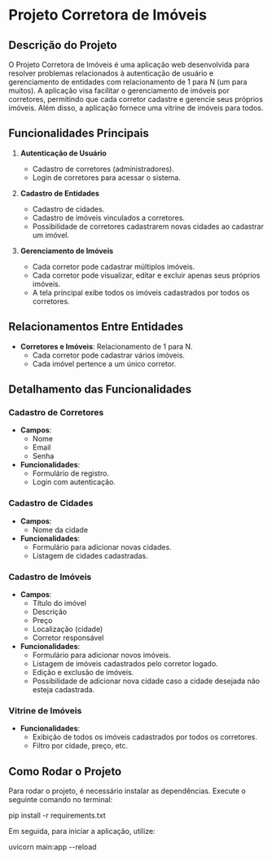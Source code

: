 # Projeto Corretora de Imóveis

## Descrição do Projeto

O Projeto Corretora de Imóveis é uma aplicação web desenvolvida para resolver problemas relacionados à autenticação de usuário e gerenciamento de entidades com relacionamento de 1 para N (um para muitos). A aplicação visa facilitar o gerenciamento de imóveis por corretores, permitindo que cada corretor cadastre e gerencie seus próprios imóveis. Além disso, a aplicação fornece uma vitrine de imóveis para todos.

## Funcionalidades Principais

1. **Autenticação de Usuário**
   - Cadastro de corretores (administradores).
   - Login de corretores para acessar o sistema.

2. **Cadastro de Entidades**
   - Cadastro de cidades.
   - Cadastro de imóveis vinculados a corretores.
   - Possibilidade de corretores cadastrarem novas cidades ao cadastrar um imóvel.

3. **Gerenciamento de Imóveis**
   - Cada corretor pode cadastrar múltiplos imóveis.
   - Cada corretor pode visualizar, editar e excluir apenas seus próprios imóveis.
   - A tela principal exibe todos os imóveis cadastrados por todos os corretores.

## Relacionamentos Entre Entidades

- **Corretores e Imóveis**: Relacionamento de 1 para N.
  - Cada corretor pode cadastrar vários imóveis.
  - Cada imóvel pertence a um único corretor.

## Detalhamento das Funcionalidades

### Cadastro de Corretores

- **Campos**:
  - Nome
  - Email
  - Senha
- **Funcionalidades**:
  - Formulário de registro.
  - Login com autenticação.

### Cadastro de Cidades

- **Campos**:
  - Nome da cidade
- **Funcionalidades**:
  - Formulário para adicionar novas cidades.
  - Listagem de cidades cadastradas.

### Cadastro de Imóveis

- **Campos**:
  - Título do imóvel
  - Descrição
  - Preço
  - Localização (cidade)
  - Corretor responsável
- **Funcionalidades**:
  - Formulário para adicionar novos imóveis.
  - Listagem de imóveis cadastrados pelo corretor logado.
  - Edição e exclusão de imóveis.
  - Possibilidade de adicionar nova cidade caso a cidade desejada não esteja cadastrada.

### Vitrine de Imóveis

- **Funcionalidades**:
  - Exibição de todos os imóveis cadastrados por todos os corretores.
  - Filtro por cidade, preço, etc.

## Como Rodar o Projeto

Para rodar o projeto, é necessário instalar as dependências. Execute o seguinte comando no terminal:


pip install -r requirements.txt

Em seguida, para iniciar a aplicação, utilize:

uvicorn main:app --reload


